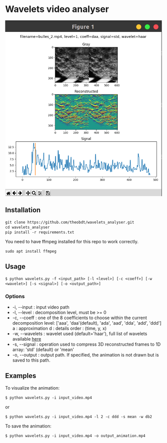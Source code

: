 # Wavelets video analyser
![example](figures/img1.png)

## Installation

```
git clone https://github.com/theobdt/wavelets_analyser.git
cd wavelets_analyser
pip install -r requirements.txt
```
You need to have ffmpeg installed for this repo to work correctly.
```
sudo apt install ffmpeg
```

## Usage 
```
$ python wavelets.py -f <input_path> [-l <level>] [-c <coeff>] [-w <wavelet>] [-s <signal>] [-o <output_path>]
```

### Options

* -i, --input : input video path
* -l, --level : decomposition level, must be >= 0
* -c, --coeff : one of the 8 coefficients to choose within the current decomposition level: ['aaa', 'daa'(default), 'ada', 'aad', 'dda', 'add', 'ddd']
    a : approximation
    d : details
    order : (time, y, x) 
* -w, --wavelets : wavelet used (default='haar'), full list of wavelets available [here](https://pywavelets.readthedocs.io/en/latest/ref/wavelets.html)
* -s, --signal : operation used to compress 3D reconstructed frames to 1D array: 'std' (default) or 'mean'
* -o, --output : output path. If specified, the animation is not drawn but is saved to this path.

## Examples
To visualize the animation:
```
$ python wavelets.py -i input_video.mp4
```
or 
```
$ python wavelets.py -i input_video.mp4 -l 2 -c ddd -s mean -w db2
```

To save the animation:
```
$ python wavelets.py -i input_video.mp4 -o output_animation.mp4
```
